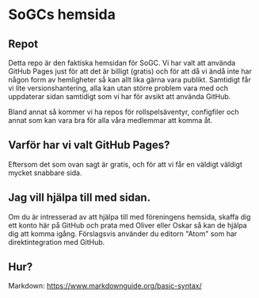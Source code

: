 
# SoGCs hemsida
## Repot
Detta repo är den faktiska hemsidan för SoGC. Vi har valt att använda GitHub Pages just för att det är billigt (gratis) och för att då vi ändå inte har någon form av hemligheter så kan allt lika gärna vara publikt.
Samtidigt får vi lite versionshantering, alla kan utan större problem vara med och uppdaterar sidan samtidigt som vi har för avsikt att använda GitHub.

Bland annat så kommer vi ha repos för rollspelsäventyr, configfiler och annat som kan vara bra för alla våra medlemmar att komma åt.

## Varför har vi valt GitHub Pages?
Eftersom det som ovan sagt är gratis, och för att vi får en väldigt väldigt mycket snabbare sida.

## Jag vill hjälpa till med sidan.
Om du är intresserad av att hjälpa till med föreningens hemsida, skaffa dig ett konto här på GitHub och prata med Oliver eller Oskar så kan de hjälpa dig att komma igång. Förslagsvis använder du editorn "Atom" som har direktintegration med GitHub.

## Hur?
Markdown: https://www.markdownguide.org/basic-syntax/
